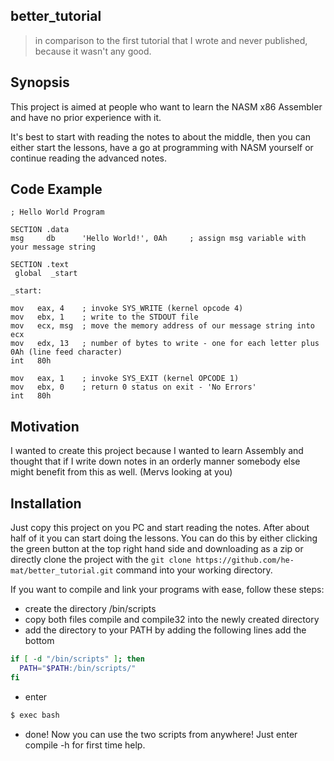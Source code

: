 ## better_tutorial

>in comparison to the first tutorial that I wrote and never published, because it wasn't any good.


## Synopsis

This project is aimed at people who want to learn the NASM x86 Assembler and have no prior experience with it.

It's best to start with reading the notes to about the middle, then you can either start the lessons, have a go at
programming with NASM yourself or continue reading the advanced notes.


## Code Example
```assembly
; Hello World Program

SECTION .data
msg     db      'Hello World!', 0Ah     ; assign msg variable with your message string

SECTION .text
 global  _start

_start:

mov   eax, 4    ; invoke SYS_WRITE (kernel opcode 4)
mov   ebx, 1    ; write to the STDOUT file
mov   ecx, msg  ; move the memory address of our message string into ecx
mov   edx, 13   ; number of bytes to write - one for each letter plus 0Ah (line feed character)
int   80h

mov   eax, 1    ; invoke SYS_EXIT (kernel OPCODE 1)
mov   ebx, 0    ; return 0 status on exit - 'No Errors'
int   80h
```

## Motivation

I wanted to create this project because I wanted to learn Assembly and thought that if I write down notes in an orderly manner somebody else might benefit from this as well. (Mervs looking at you)


## Installation

Just copy this project on you PC and start reading the notes. After about half of it you can start doing the lessons.
You can do this by either clicking the green button at the top right hand side and downloading as a zip or directly clone the project with the ```git clone https://github.com/he-mat/better_tutorial.git``` command into your working directory.

If you want to compile and link your programs with ease, follow these steps:
- create the directory /bin/scripts
- copy both files compile and compile32 into the newly created directory
- add the directory to your PATH by adding the following lines add the bottom
```bash
if [ -d "/bin/scripts" ]; then
  PATH="$PATH:/bin/scripts/"
fi
```
- enter 
```bash
$ exec bash
```
- done!
Now you can use the two scripts from anywhere! Just enter compile -h for first time help.
